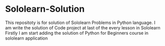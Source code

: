 # Sololearn-Solution
This repositoty is for solution of Sololearn Problems in Python language.
I am write the solution of Code project at last of the every lesson in Sololearn 
Firstly I am start adding the solution of Python for Beginners course in sololearn application 
